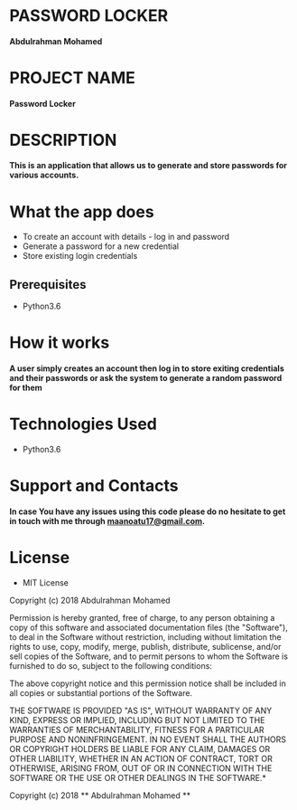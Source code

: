 # PASSWORD LOCKER

#### Abdulrahman Mohamed

# PROJECT NAME

#### Password Locker

# DESCRIPTION

#### This is an application that allows us to generate and store passwords for various accounts.

# What the app does

* To create an account with details - log in and password
* Generate a password for a new credential
* Store existing login credentials

## Prerequisites
* Python3.6

# How it works

#### A user simply creates an account then log in to store exiting credentials and their passwords or ask the system to generate a random password for them

# Technologies Used

* Python3.6

# Support and Contacts

#### In case You have any issues using this code please do no hesitate to get in touch with me through maanoatu17@gmail.com.

# License

* MIT License

Copyright (c) 2018 Abdulrahman Mohamed

Permission is hereby granted, free of charge, to any person obtaining a copy
of this software and associated documentation files (the "Software"), to deal
in the Software without restriction, including without limitation the rights
to use, copy, modify, merge, publish, distribute, sublicense, and/or sell
copies of the Software, and to permit persons to whom the Software is
furnished to do so, subject to the following conditions:

The above copyright notice and this permission notice shall be included in all
copies or substantial portions of the Software.

THE SOFTWARE IS PROVIDED "AS IS", WITHOUT WARRANTY OF ANY KIND, EXPRESS OR
IMPLIED, INCLUDING BUT NOT LIMITED TO THE WARRANTIES OF MERCHANTABILITY,
FITNESS FOR A PARTICULAR PURPOSE AND NONINFRINGEMENT. IN NO EVENT SHALL THE
AUTHORS OR COPYRIGHT HOLDERS BE LIABLE FOR ANY CLAIM, DAMAGES OR OTHER
LIABILITY, WHETHER IN AN ACTION OF CONTRACT, TORT OR OTHERWISE, ARISING FROM,
OUT OF OR IN CONNECTION WITH THE SOFTWARE OR THE USE OR OTHER DEALINGS IN THE
SOFTWARE.*

Copyright (c) 2018 ** Abdulrahman Mohamed **